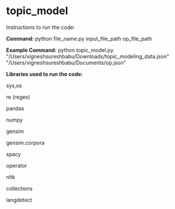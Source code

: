 # topic_model
Instructions to run the code:

**Command:**  python file_name.py input_file_path op_file_path

**Example Command:**  python topic_model.py "/Users/vigneshsureshbabu/Downloads/topic_modeling_data.json" "/Users/vigneshsureshbabu/Documents/op.json"

**Libraries used to run the code:**

sys,os

re (regex)

pandas

numpy

gensim

gensim.corpora

spacy

operator

nltk

collections

langdetect
